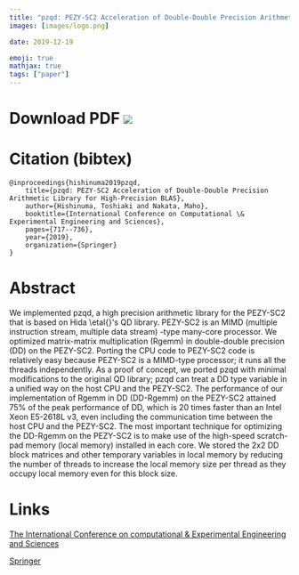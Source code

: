 ```yaml
---
title: "pzqd: PEZY-SC2 Acceleration of Double-Double Precision Arithmetic Library for High-Precision BLAS."
images: [images/logo.png]

date: 2019-12-19

emoji: true
mathjax: true
tags: ["paper"]
---
```


# Download PDF [![](https://storage.googleapis.com/numa_blog/etc/icon_pdf.png)][1] 

[1]: https://storage.googleapis.com/numa_blog/publications/icces2019.pdf

# Citation (bibtex)

```
@inproceedings{hishinuma2019pzqd,
	title={pzqd: PEZY-SC2 Acceleration of Double-Double Precision Arithmetic Library for High-Precision BLAS},
	author={Hishinuma, Toshiaki and Nakata, Maho},
	booktitle={International Conference on Computational \& Experimental Engineering and Sciences},
	pages={717--736},
	year={2019},
	organization={Springer}
}
```

# Abstract

We implemented pzqd, a high precision arithmetic library for the PEZY-SC2 that is based on Hida \etal{}'s QD library. PEZY-SC2 is an MIMD (multiple instruction stream, multiple data stream) -type many-core processor. We optimized matrix-matrix multiplication (Rgemm) in double-double precision (DD) on the PEZY-SC2. Porting the CPU code to PEZY-SC2 code is relatively easy because PEZY-SC2 is a MIMD-type processor; it runs all the threads independently. As a proof of concept, we ported pzqd with minimal modifications to the original QD library; pzqd can treat a DD type variable in a unified way on the host CPU and the PEZY-SC2. The performance of our implementation of Rgemm in DD (DD-Rgemm) on the PEZY-SC2 attained 75\% of the peak performance of DD, which is 20 times faster than an Intel Xeon E5-2618L v3, even including the communication time between the host CPU and the PEZY-SC2. The most important technique for optimizing the DD-Rgemm on the PEZY-SC2 is to make use of the high-speed scratch-pad memory (local memory) installed in each core. We stored the 2x2 DD block matrices and other temporary variables in local memory by reducing the number of threads to increase the local memory size per thread as they occupy local memory even for this block size.

# Links

[The International Conference on computational & Experimental Engineering and Sciences](http://www.iccesconf.org/)

[Springer](https://link.springer.com/chapter/10.1007/978-3-030-27053-7_61)
